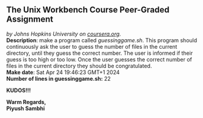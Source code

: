 ## The Unix Workbench Course Peer-Graded Assignment
*by Johns Hopkins University on [coursera.org](https://www.coursera.org/).*
\
**Description**: make a program called *guessinggame.sh*. This program should continuously ask the user to guess the number of files in the current directory, until they guess the correct number. The user is informed if their guess is too high or too low. Once the user guesses the correct number of files in the current directory they should be congratulated.
\
**Make date**: Sat Apr 24 19:46:23 GMT+1 2024
\
**Number of lines in guessinggame.sh:** 22

**KUDOS!!!**

**Warm Regards,**
\
**Piyush Sambhi**
